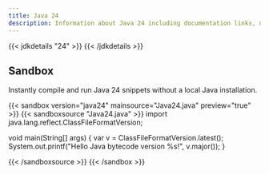 ```yaml
---
title: Java 24
description: Information about Java 24 including documentation links, new APIs, added features and download options.
---
```


{{< jdkdetails "24" >}}
{{< /jdkdetails >}}


## Sandbox

Instantly compile and run Java 24 snippets without a local Java installation.

{{< sandbox version="java24" mainsource="Java24.java" preview="true" >}}
{{< sandboxsource "Java24.java" >}}
import java.lang.reflect.ClassFileFormatVersion;

void main(String[] args) {
    var v = ClassFileFormatVersion.latest();
    System.out.printf("Hello Java bytecode version %s!", v.major());
}

{{< /sandboxsource >}}
{{< /sandbox >}}